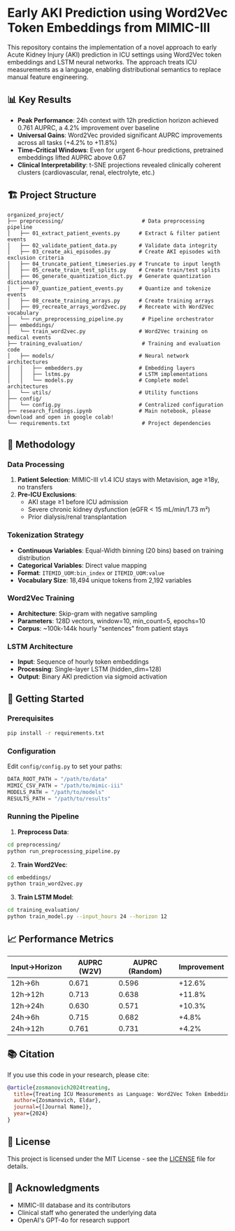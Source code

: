 # Early AKI Prediction using Word2Vec Token Embeddings from MIMIC-III

This repository contains the implementation of a novel approach to early Acute Kidney Injury (AKI) prediction in ICU settings using Word2Vec token embeddings and LSTM neural networks. The approach treats ICU measurements as a language, enabling distributional semantics to replace manual feature engineering.

## 📊 Key Results

- **Peak Performance**: 24h context with 12h prediction horizon achieved 0.761 AUPRC, a 4.2% improvement over baseline
- **Universal Gains**: Word2Vec provided significant AUPRC improvements across all tasks (+4.2% to +11.8%)
- **Time-Critical Windows**: Even for urgent 6-hour predictions, pretrained embeddings lifted AUPRC above 0.67
- **Clinical Interpretability**: t-SNE projections revealed clinically coherent clusters (cardiovascular, renal, electrolyte, etc.)

## 🏗️ Project Structure

```
organized_project/
├── preprocessing/                         # Data preprocessing pipeline
│   ├── 01_extract_patient_events.py      # Extract & filter patient events
│   ├── 02_validate_patient_data.py       # Validate data integrity
│   ├── 03_create_aki_episodes.py         # Create AKI episodes with exclusion criteria
│   ├── 04_truncate_patient_timeseries.py # Truncate to input length
│   ├── 05_create_train_test_splits.py    # Create train/test splits
│   ├── 06_generate_quantization_dict.py  # Generate quantization dictionary
│   ├── 07_quantize_patient_events.py     # Quantize and tokenize events
│   ├── 08_create_training_arrays.py      # Create training arrays
│   ├── 09_recreate_arrays_word2vec.py    # Recreate with Word2Vec vocabulary
│   └── run_preprocessing_pipeline.py      # Pipeline orchestrator
├── embeddings/
│   └── train_word2vec.py                 # Word2Vec training on medical events
├── training_evaluation/                   # Training and evaluation code
│   ├── models/                           # Neural network architectures
│   │   ├── embedders.py                  # Embedding layers
│   │   ├── lstms.py                      # LSTM implementations
│   │   └── models.py                     # Complete model architectures
│   └── utils/                            # Utility functions
├── config/
│   └── config.py                         # Centralized configuration
├── research_findings.ipynb               # Main notebook, please download and open in google colab!
└── requirements.txt                       # Project dependencies
```

## 🔬 Methodology

### Data Processing
1. **Patient Selection**: MIMIC-III v1.4 ICU stays with Metavision, age ≥18y, no transfers
2. **Pre-ICU Exclusions**:
   - AKI stage ≥1 before ICU admission
   - Severe chronic kidney dysfunction (eGFR < 15 mL/min/1.73 m²)
   - Prior dialysis/renal transplantation

### Tokenization Strategy
- **Continuous Variables**: Equal-Width binning (20 bins) based on training distribution
- **Categorical Variables**: Direct value mapping
- **Format**: `ITEMID_UOM:bin_index` or `ITEMID_UOM:value`
- **Vocabulary Size**: 18,494 unique tokens from 2,192 variables

### Word2Vec Training
- **Architecture**: Skip-gram with negative sampling
- **Parameters**: 128D vectors, window=10, min_count=5, epochs=10
- **Corpus**: ~100k-144k hourly "sentences" from patient stays

### LSTM Architecture
- **Input**: Sequence of hourly token embeddings
- **Processing**: Single-layer LSTM (hidden_dim=128)
- **Output**: Binary AKI prediction via sigmoid activation

## 🚀 Getting Started

### Prerequisites
```bash
pip install -r requirements.txt
```

### Configuration
Edit `config/config.py` to set your paths:
```python
DATA_ROOT_PATH = "/path/to/data"
MIMIC_CSV_PATH = "/path/to/mimic-iii"
MODELS_PATH = "/path/to/models"
RESULTS_PATH = "/path/to/results"
```

### Running the Pipeline

1. **Preprocess Data**:
```bash
cd preprocessing/
python run_preprocessing_pipeline.py
```

2. **Train Word2Vec**:
```bash
cd embeddings/
python train_word2vec.py
```

3. **Train LSTM Model**:
```bash
cd training_evaluation/
python train_model.py --input_hours 24 --horizon 12
```

## 📈 Performance Metrics

| Input→Horizon | AUPRC (W2V) | AUPRC (Random) | Improvement |
|--------------|-------------|----------------|-------------|
| 12h→6h       | 0.671       | 0.596         | +12.6%      |
| 12h→12h      | 0.713       | 0.638         | +11.8%      |
| 12h→24h      | 0.630       | 0.571         | +10.3%      |
| 24h→6h       | 0.715       | 0.682         | +4.8%       |
| 24h→12h      | 0.761       | 0.731         | +4.2%       |

## 📚 Citation

If you use this code in your research, please cite:
```bibtex
@article{zosmanovich2024treating,
  title={Treating ICU Measurements as Language: Word2Vec Token Embeddings Boost Early AKI Prediction},
  author={Zosmanovich, Eldar},
  journal={[Journal Name]},
  year={2024}
}
```

## 📝 License

This project is licensed under the MIT License - see the [LICENSE](LICENSE) file for details.

## 🙏 Acknowledgments

- MIMIC-III database and its contributors
- Clinical staff who generated the underlying data
- OpenAI's GPT-4o for research support 
